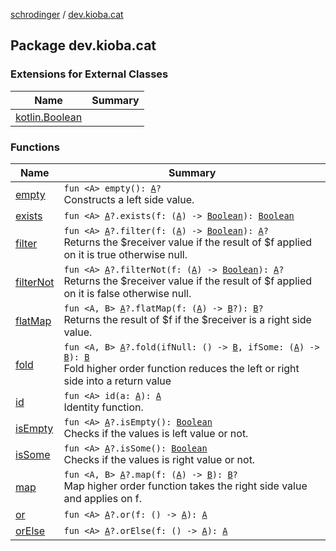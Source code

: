 [schrodinger](../index.md) / [dev.kioba.cat](./index.md)

## Package dev.kioba.cat

### Extensions for External Classes

| Name | Summary |
|---|---|
| [kotlin.Boolean](kotlin.-boolean/index.md) |  |

### Functions

| Name | Summary |
|---|---|
| [empty](empty.md) | `fun <A> empty(): `[`A`](empty.md#A)`?`<br>Constructs a left side value. |
| [exists](exists.md) | `fun <A> `[`A`](exists.md#A)`?.exists(f: (`[`A`](exists.md#A)`) -> `[`Boolean`](https://kotlinlang.org/api/latest/jvm/stdlib/kotlin/-boolean/index.html)`): `[`Boolean`](https://kotlinlang.org/api/latest/jvm/stdlib/kotlin/-boolean/index.html) |
| [filter](filter.md) | `fun <A> `[`A`](filter.md#A)`?.filter(f: (`[`A`](filter.md#A)`) -> `[`Boolean`](https://kotlinlang.org/api/latest/jvm/stdlib/kotlin/-boolean/index.html)`): `[`A`](filter.md#A)`?`<br>Returns the $receiver value if the result of $f applied on it is true otherwise null. |
| [filterNot](filter-not.md) | `fun <A> `[`A`](filter-not.md#A)`?.filterNot(f: (`[`A`](filter-not.md#A)`) -> `[`Boolean`](https://kotlinlang.org/api/latest/jvm/stdlib/kotlin/-boolean/index.html)`): `[`A`](filter-not.md#A)`?`<br>Returns the $receiver value if the result of $f applied on it is false otherwise null. |
| [flatMap](flat-map.md) | `fun <A, B> `[`A`](flat-map.md#A)`?.flatMap(f: (`[`A`](flat-map.md#A)`) -> `[`B`](flat-map.md#B)`?): `[`B`](flat-map.md#B)`?`<br>Returns the result of $f if the $receiver is a right side value. |
| [fold](fold.md) | `fun <A, B> `[`A`](fold.md#A)`?.fold(ifNull: () -> `[`B`](fold.md#B)`, ifSome: (`[`A`](fold.md#A)`) -> `[`B`](fold.md#B)`): `[`B`](fold.md#B)<br>Fold higher order function reduces the left or right side into a return value |
| [id](id.md) | `fun <A> id(a: `[`A`](id.md#A)`): `[`A`](id.md#A)<br>Identity function. |
| [isEmpty](is-empty.md) | `fun <A> `[`A`](is-empty.md#A)`?.isEmpty(): `[`Boolean`](https://kotlinlang.org/api/latest/jvm/stdlib/kotlin/-boolean/index.html)<br>Checks if the values is left value or not. |
| [isSome](is-some.md) | `fun <A> `[`A`](is-some.md#A)`?.isSome(): `[`Boolean`](https://kotlinlang.org/api/latest/jvm/stdlib/kotlin/-boolean/index.html)<br>Checks if the values is right value or not. |
| [map](map.md) | `fun <A, B> `[`A`](map.md#A)`?.map(f: (`[`A`](map.md#A)`) -> `[`B`](map.md#B)`): `[`B`](map.md#B)`?`<br>Map higher order function takes the right side value and applies on f. |
| [or](or.md) | `fun <A> `[`A`](or.md#A)`?.or(f: () -> `[`A`](or.md#A)`): `[`A`](or.md#A) |
| [orElse](or-else.md) | `fun <A> `[`A`](or-else.md#A)`?.orElse(f: () -> `[`A`](or-else.md#A)`): `[`A`](or-else.md#A) |
